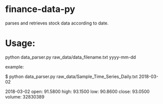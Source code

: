# finance-data-py

parses and retrieves stock data according to date.

# Usage:

python data_parser.py raw_data/data_filename.txt yyyy-mm-dd

example:

$ python data_parser.py raw_data/Sample_Time_Series_Daily.txt 2018-03-02

2018-03-02
open: 91.5800
high: 93.1500
low: 90.8600
close: 93.0500
volume: 32830389
